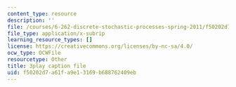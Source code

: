 ```yaml
---
content_type: resource
description: ''
file: /courses/6-262-discrete-stochastic-processes-spring-2011/f50202d7a61fa9e13169b688762409eb_hzJpaNcAoko.srt
file_type: application/x-subrip
learning_resource_types: []
license: https://creativecommons.org/licenses/by-nc-sa/4.0/
ocw_type: OCWFile
resourcetype: Other
title: 3play caption file
uid: f50202d7-a61f-a9e1-3169-b688762409eb
---
```

